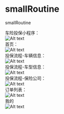 # smallRoutine
smallRoutine

车险投保小程序：
<br>
![Alt text](https://github.com/zwz19920309/smallRoutine/blob/master/exp/1.png)
<br>
首页：
<br>
![Alt text](https://github.com/zwz19920309/smallRoutine/blob/master/exp/2.png)
<br>
投保流程-车辆信息：
<br>
![Alt text](https://github.com/zwz19920309/smallRoutine/blob/master/exp/3.png)
<br>
投保流程-车型信息：
<br>
![Alt text](https://github.com/zwz19920309/smallRoutine/blob/master/exp/4.png)
<br>
投保流程-保险公司：
<br>
![Alt text](https://github.com/zwz19920309/smallRoutine/blob/master/exp/5.png)
<br>
订单列表：
<br>
![Alt text](https://github.com/zwz19920309/smallRoutine/blob/master/exp/6.png)
<br>
我的
<br>
![Alt text](https://github.com/zwz19920309/smallRoutine/blob/master/exp/7.png)
